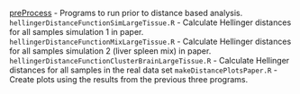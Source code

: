 [preProcess](https://github.com/mccabes292/actorPaper/new/master/RCode/distances/preProcess/README.md) - Programs to run prior to distance based analysis.
`hellingerDistanceFunctionSimLargeTissue.R` - Calculate Hellinger distances for all samples simulation 1 in paper.
`hellingerDistanceFunctionMixLargeTissue.R` - Calculate Hellinger distances for all samples simulation 2 (liver spleen mix) in paper.
`hellingerDistanceFunctionClusterBrainLargeTissue.R` - Calculate Hellinger distances for all samples in the real data set
`makeDistancePlotsPaper.R` - Create plots using the results from the previous three programs.
